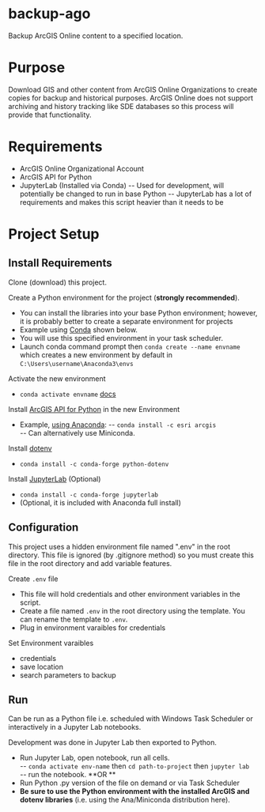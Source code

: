 # backup-ago
 Backup ArcGIS Online content to a specified location. 


# Purpose

Download GIS and other content from ArcGIS Online Organizations to create copies for backup and historical purposes. ArcGIS Online does not support archiving and history tracking like SDE databases so this process will provide that functionality. 

# Requirements
- ArcGIS Online Organizational Account  
- ArcGIS API for Python
- JupyterLab (Installed via Conda) 
-- Used for development, will potentially be changed to run in base Python
-- JupyterLab has a lot of requirements and makes this script heavier than it needs to be

# Project Setup

## Install Requirements
Clone (download) this project.  

Create a Python environment for the project (**strongly recommended**).
- You can install the libraries into your base Python environment; however, it is probably better to create a separate environment for projects
- Example using [Conda](https://conda.io/projects/conda/en/latest/user-guide/tasks/manage-environments.html) shown below.
- You will use this specified environment in your task scheduler.
- Launch conda command prompt then `conda create --name envname` which creates a new environment by default in `C:\Users\username\Anaconda3\envs`

Activate the new environment
- `conda activate envname` [docs](https://conda.io/projects/conda/en/latest/user-guide/tasks/manage-environments.html#activating-an-environment)  

Install [ArcGIS API for Python](https://developers.arcgis.com/python/guide/install-and-set-up/) in the new Environment
- Example, [using Anaconda](https://developers.arcgis.com/python/guide/install-and-set-up/):
-- `conda install -c esri arcgis`  
-- Can alternatively use Miniconda.

Install [dotenv](https://anaconda.org/conda-forge/python-dotenv)
- `conda install -c conda-forge python-dotenv`

Install [JupyterLab](https://jupyterlab.readthedocs.io/en/stable/getting_started/installation.html) (Optional)
- `conda install -c conda-forge jupyterlab`  
- (Optional, it is included with Anaconda full install)

## Configuration
This project uses a hidden environment file named ".env" in the root directory. This file is ignored (by .gitignore method) so you must create this file in the root directory and add variable features.  

Create `.env` file
- This file will hold credentials and other environment variables in the script.
- Create a file named `.env` in the root directory using the template. You can rename the template to `.env`.  
- Plug in environment varaibles for credentials

Set Environment varaibles
- credentials
- save location
- search parameters to backup

## Run
Can be run as a Python file i.e. scheduled with Windows Task Scheduler or interactively in a Jupyter Lab notebooks.

Development was done in Jupyter Lab then exported to Python.
- Run Jupyter Lab, open notebook, run all cells.  
-- `conda activate env-name` then `cd path-to-project` then `jupyter lab`  
-- run the notebook. 
**OR **
- Run Python .py version of the file on demand or via Task Scheduler
- **Be sure to use the Python environment with the installed ArcGIS and dotenv libraries** (i.e. using the Ana/Miniconda distribution here).
